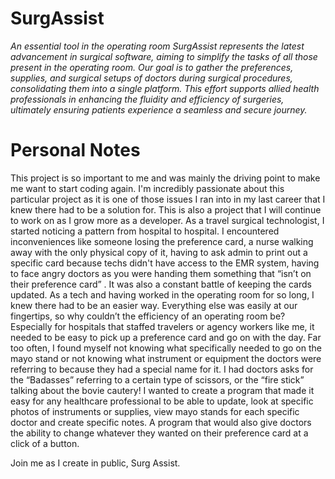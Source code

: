 # SurgAssist
<i>
An essential tool in the operating room
SurgAssist represents the latest advancement in surgical software, aiming to simplify the tasks of all those present in the operating room. 
Our goal is to gather the preferences, supplies, and surgical setups of doctors during surgical procedures, consolidating them into a single platform. 
This effort supports allied health professionals in enhancing the fluidity and efficiency of surgeries, ultimately ensuring patients experience a seamless and secure journey.</i>

# Personal Notes
This project is so important to me and was mainly the driving point to make me want to start coding again. I'm incredibly passionate about this particular project as it is one of those issues I ran into in my last career that I knew there had to be a solution for. This is also a project that I will continue to work on as I grow more as a developer. As a travel surgical technologist, I started noticing a pattern from hospital to hospital. I encountered inconveniences like someone losing the preference card, a nurse walking away with the only physical copy of it, having to ask admin to print out a specific card because techs didn't have access to the EMR system, having to face angry doctors as you were handing them something that “isn’t on their preference card” . It was also a constant battle of keeping the cards updated. As a tech and having worked in the operating room for so long, I knew there had to be an easier way. Everything else was easily at our fingertips, so why couldn’t the efficiency of an operating room be? Especially for hospitals that staffed travelers or agency workers like me, it needed to be easy to pick up a preference card and go on with the day. Far too often, I found myself not knowing what specifically needed to go on the mayo stand or not knowing what instrument or equipment the doctors were referring to because they had a special name for it. I had doctors asks for the “Badasses” referring to a certain type of scissors, or the “fire stick” talking about the bovie cautery! I wanted to create a program that made it easy for any healthcare professional to be able to update, look at specific photos of instruments or supplies, view mayo stands for each specific doctor and create specific notes. A program that would also give doctors the ability to change whatever they wanted on their preference card at a click of a button. 

Join me as I create in public, Surg Assist. 

       
